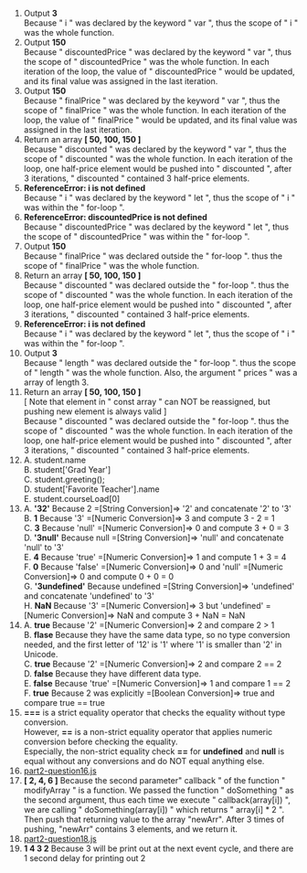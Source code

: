 1. Output **3**  
   Because " i " was declared by the keyword " var ", thus the scope of " i " was the whole function. 
2. Output **150**  
   Because " discountedPrice " was declared by the keyword " var ", thus the scope of " discountedPrice " was the whole function. In each iteration of the loop, the value of " discountedPrice " would be updated, and its final value was assigned in the last iteration.  
3. Output **150**  
   Because " finalPrice " was declared by the keyword " var ", thus the scope of " finalPrice " was the whole function. In each iteration of the loop, the value of " finalPrice " would be updated, and its final value was assigned in the last iteration.  
4. Return an array **[ 50, 100, 150 ]**  
   Because " discounted " was declared by the keyword " var ", thus the scope of " discounted " was the whole function. In each iteration of the loop, one half-price element would be pushed into " discounted ", after 3 iterations, " discounted " contained 3 half-price elements.  
5. **ReferenceError: i is not defined**  
   Because " i " was declared by the keyword " let ", thus the scope of " i " was within the " for-loop ".  
6. **ReferenceError: discountedPrice is not defined**  
   Because " discountedPrice " was declared by the keyword " let ", thus the scope of " discountedPrice " was within the " for-loop ".  
7. Output **150**  
   Because " finalPrice " was declared outside the " for-loop ". thus the scope of " finalPrice " was the whole function.
8. Return an array **[ 50, 100, 150 ]**  
   Because " discounted " was declared outside the " for-loop ". thus the scope of " discounted " was the whole function. In each iteration of the loop, one half-price element would be pushed into " discounted ", after 3 iterations, " discounted " contained 3 half-price elements.
9. **ReferenceError: i is not defined**  
   Because " i " was declared by the keyword " let ", thus the scope of " i " was within the " for-loop ".
10. Output **3**  
    Because " length " was declared outside the " for-loop ". thus the scope of " length " was the whole function. Also, the argument " prices " was a array of length 3.   
11. Return an array **[ 50, 100, 150 ]**  
    [ Note that element in " const array " can NOT be reassigned, but pushing new element is always valid ]  
    Because " discounted " was declared outside the " for-loop ". thus the scope of " discounted " was the whole function. In each iteration of the loop, one half-price element would be pushed into " discounted ", after 3 iterations, " discounted " contained 3 half-price elements.   
12. A. student.name  
    B. student['Grad Year']   
    C. student.greeting();   
    D. student['Favorite Teacher'].name   
    E. student.courseLoad[0] 
13. A. **'32'** Because 2 =[String Conversion]=> '2' and concatenate '2' to '3'    
    B. **1** Because '3' =[Numeric Conversion]=> 3 and compute 3 - 2 = 1   
    C. **3** Because 'null' =[Numeric Conversion]=> 0 and compute 3 + 0 = 3     
    D. **'3null'** Because null =[String Conversion]=> 'null' and concatenate 'null' to '3'    
    E. **4** Because 'true' =[Numeric Conversion]=> 1 and compute 1 + 3 = 4     
    F. **0** Because 'false' =[Numeric Conversion]=> 0 and 'null' =[Numeric Conversion]=> 0 and compute 0 + 0 = 0            
    G. **'3undefined'** Because undefined =[String Conversion]=> 'undefined' and concatenate 'undefined' to '3'     
    H. **NaN** Because '3' =[Numeric Conversion]=> 3 but 'undefined' =[Numeric Conversion]=> NaN and compute 3 + NaN = NaN  
14. A. **true** Because '2' =[Numeric Conversion]=> 2 and compare 2 > 1      
    B. **flase** Because they have the same data type, so no type conversion needed, and the first letter of '12' is '1' where '1' is smaller than '2' in Unicode.  
    C. **true** Because '2' =[Numeric Conversion]=> 2 and compare 2 == 2          
    D. **false** Because they have different data type.        
    E. **false** Because 'true' =[Numeric Conversion]=> 1 and compare 1 == 2         
    F. **true** Because 2 was explicitly =[Boolean Conversion]=> true and compare true == true  
15. **===** is a strict equality operator that checks the equality without type conversion.  
    However, **==** is a non-strict equality operator that applies numeric conversion before checking the equality.  
    Especially, the non-strict equality check **==** for **undefined** and **null** is equal without any conversions and do NOT equal anything else.
16. [part2-question16.js](./part2-question16.js)
17. **[ 2, 4, 6 ]** Because the second parameter" callback " of the function " modifyArray " is a function. We passed the function " doSomething " as the second argument, thus each time we execute " callback(array[i]) ", we are calling " doSomething(array[i]) " which returns " array[i] * 2 ". Then push that returning value to the array "newArr". After 3 times of pushing, "newArr" contains 3 elements, and we return it.   
18. [part2-question18.js](./part2-question18.js)
19. **1 4 3 2** Because 3 will be print out at the next event cycle, and there are 1 second delay for printing out 2 
